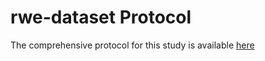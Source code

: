 # rwe-dataset Protocol

The comprehensive protocol for this study is available [here](https://docs.google.com/document/d/1GbQX9MfEoItQd7eo2jlVVE1ROEUS3UkxSvJbzwnWoqs/edit)

